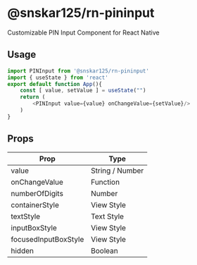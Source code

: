 # @snskar125/rn-pininput
Customizable PIN Input Component for React Native

## Usage
```javascript
import PINInput from '@snskar125/rn-pininput'
import { useState } from 'react'
export default function App(){
    const [ value, setValue ] = useState("")
    return (
        <PINInput value={value} onChangeValue={setValue}/>
    )
}
```
## Props
Prop | Type
--- | ---
value | String / Number
onChangeValue | Function
numberOfDigits | Number
containerStyle | View Style
textStyle | Text Style
inputBoxStyle | View Style
focusedInputBoxStyle | View Style
hidden | Boolean
